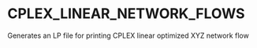 # CPLEX_LINEAR_NETWORK_FLOWS
Generates an LP file for printing CPLEX linear optimized XYZ network flow

